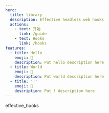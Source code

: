 ```yaml
---
hero:
  title: library
  description: Effective headless web hooks
  actions:
    - text: 开始
      link: /guide
    - text: Hooks
      link: /hooks
features:
  - title: Hello
    emoji: 💎
    description: Put hello description here
  - title: World
    emoji: 🌈
    description: Put world description here
  - title: '!'
    emoji: 🚀
    description: Put ! description here
---
```


effective_hooks
